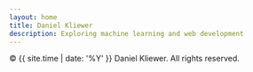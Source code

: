 ```yaml
---
layout: home
title: Daniel Kliewer
description: Exploring machine learning and web development
---
```


<footer>
  <p>&copy; {{ site.time | date: '%Y' }} Daniel Kliewer. All rights reserved.</p>
</footer>

<script src="https://identity.netlify.com/v1/netlify-identity-widget.js"></script>
<script>
  if (window.netlifyIdentity) {
    window.netlifyIdentity.on("init", user => {
      if (!user) {
        window.netlifyIdentity.on("login", () => {
          document.location.href = "/admin/";
        });
      }
    });
  }
</script>